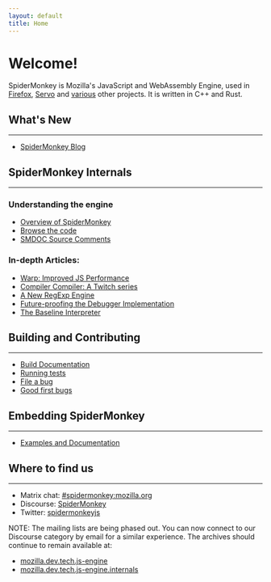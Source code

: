 ```yaml
---
layout: default
title: Home
---
```


# Welcome!
SpiderMonkey is Mozilla's JavaScript and WebAssembly Engine, used in
[Firefox](https://www.mozilla.org/en-US/firefox/), [Servo](https://servo.org/)
and [various](https://discourse.mozilla.org/t/survey-where-are-you-embedding-spidermonkey/77988)
other projects. It is written in C++ and Rust.

## What's New

---
* [SpiderMonkey Blog](./blog)

## SpiderMonkey Internals

---
### Understanding the engine
* [Overview of SpiderMonkey](https://firefox-source-docs.mozilla.org/js/index.html)
* [Browse the code](https://searchfox.org/mozilla-central/source/js/src)
* [SMDOC Source Comments](https://searchfox.org/mozilla-central/search?q=[SMDOC]&path=js%2F)

### In-depth Articles:
* [Warp: Improved JS Performance](https://hacks.mozilla.org/2020/11/warp-improved-js-performance-in-firefox-83/)
* [Compiler Compiler: A Twitch series](https://hacks.mozilla.org/2020/06/compiler-compiler-working-on-a-javascript-engine/)
* [A New RegExp Engine](https://hacks.mozilla.org/2020/06/a-new-regexp-engine-in-spidermonkey/)
* [Future-proofing the Debugger Implementation](https://hacks.mozilla.org/2020/03/future-proofing-firefoxs-javascript-debugger-implementation/)
* [The Baseline Interpreter](https://hacks.mozilla.org/2019/08/the-baseline-interpreter-a-faster-js-interpreter-in-firefox-70/)

## Building and Contributing

---
* [Build Documentation](https://firefox-source-docs.mozilla.org/js/build.html)
* [Running tests](https://developer.mozilla.org/en-US/docs/Mozilla/Projects/SpiderMonkey/Running_Automated_JavaScript_Tests)
* [File a bug](https://bugzilla.mozilla.org/enter_bug.cgi?product=Core&component=JavaScript%20Engine)
* [Good first bugs](https://codetribute.mozilla.org/projects/jseng)

## Embedding SpiderMonkey

---
* [Examples and Documentation](https://github.com/mozilla-spidermonkey/spidermonkey-embedding-examples)

## Where to find us

---
* Matrix chat: [#spidermonkey:mozilla.org](https://chat.mozilla.org/#/room/#spidermonkey:mozilla.org)
* Discourse: [SpiderMonkey](https://discourse.mozilla.org/c/spidermonkey)
* Twitter: [spidermonkeyjs](https://www.twitter.com/spidermonkeyjs)

NOTE: The mailing lists are being phased out. You can now connect to our
Discourse category by email for a similar experience. The archives should
continue to remain available at:
* [mozilla.dev.tech.js-engine](https://groups.google.com/g/mozilla.dev.tech.js-engine)
* [mozilla.dev.tech.js-engine.internals](https://groups.google.com/g/mozilla.dev.tech.js-engine.internals)

